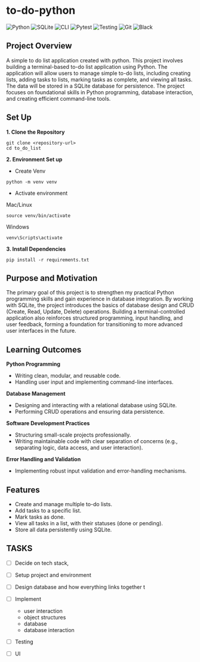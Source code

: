 # to-do-python
![Python](https://img.shields.io/badge/python-3670A0?style=for-the-badge&logo=python&logoColor=ffdd54)
![SQLite](https://img.shields.io/badge/sqlite-003B57?style=for-the-badge&logo=sqlite&logoColor=white)
![CLI](https://img.shields.io/badge/CLI%20Tool-3670A0?style=for-the-badge&logo=python&logoColor=ffdd54)
![Pytest](https://img.shields.io/badge/Pytest-0A9EDC?style=for-the-badge&logo=pytest&logoColor=white)
![Testing](https://img.shields.io/badge/Testing-3670A0?style=for-the-badge&logo=python&logoColor=ffdd54)
![Git](https://img.shields.io/badge/Git-F05032?style=for-the-badge&logo=git&logoColor=white)
![Black](https://img.shields.io/badge/Code%20Formatter-Black-000000?style=for-the-badge&logo=python&logoColor=white)


## Project Overview
A simple to do list application created with python. 
This project involves building a terminal-based to-do list application using Python. The application will allow users to manage simple to-do lists, including creating lists, adding tasks to lists, marking tasks as complete, and viewing all tasks. The data will be stored in a SQLite database for persistence. The project focuses on foundational skills in Python programming, database interaction, and creating efficient command-line tools.

## Set Up
**1. Clone the Repository**
```
git clone <repository-url>
cd to_do_list
```
**2.  Environment Set up**

- Create Venv
```
python -m venv venv
```
- Activate environment

Mac/Linux
```
source venv/bin/activate
```
Windows
```
venv\Scripts\activate
```

**3. Install Dependencies**

```
pip install -r requirements.txt
```



## Purpose and Motivation
The primary goal of this project is to strengthen my practical Python programming skills and gain experience in database integration. By working with SQLite, the project introduces the basics of database design and CRUD (Create, Read, Update, Delete) operations. Building a terminal-controlled application also reinforces structured programming, input handling, and user feedback, forming a foundation for transitioning to more advanced user interfaces in the future.

## Learning Outcomes
**Python Programming**
- Writing clean, modular, and reusable code.
- Handling user input and implementing command-line interfaces.

**Database Management**
- Designing and interacting with a relational database using SQLite.
- Performing CRUD operations and ensuring data persistence.

**Software Development Practices**
- Structuring small-scale projects professionally.
- Writing maintainable code with clear separation of concerns (e.g., separating logic, data access, and user interaction).

**Error Handling and Validation**
- Implementing robust input validation and error-handling mechanisms.

## Features
- Create and manage multiple to-do lists.
- Add tasks to a specific list.
- Mark tasks as done.
- View all tasks in a list, with their statuses (done or pending).
- Store all data persistently using SQLite.

## TASKS
- [ ] Decide on tech stack,
- [ ] Setup project and environment
- [ ] Design database and how everything links together t
- [ ] Implement
  * user interaction
  * object structures
  * database
  * database interaction
- [ ] Testing
- [ ] UI
  
